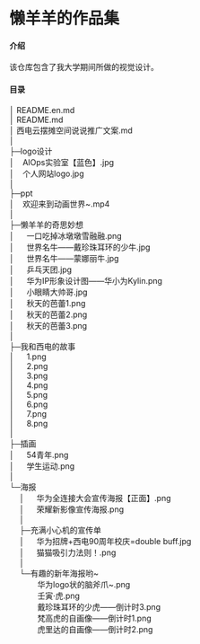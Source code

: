 # 懒羊羊的作品集

#### 介绍
该仓库包含了我大学期间所做的视觉设计。  

#### 目录  

│  README.en.md  
│  README.md  
│  西电云摆摊空间说说推广文案.md  
│    
├─logo设计  
│  &ensp;    AIOps实验室【蓝色】.jpg  
│  &ensp;    个人网站logo.jpg  
│        
├─ppt  
│  &ensp;    欢迎来到动画世界~.mp4  
│        
├─懒羊羊的奇思妙想  
│  &ensp;&ensp;    一口吃掉冰墩墩雪融融.png  
│  &ensp;&ensp;    世界名牛——戴珍珠耳环的少牛.jpg  
│  &ensp;&ensp;    世界名牛——蒙娜丽牛.jpg  
│  &ensp;&ensp;    乒乓天团.jpg  
│  &ensp;&ensp;    华为IP形象设计图——华小为Kylin.png  
│  &ensp;&ensp;    小眼睛大帅哥.jpg  
│  &ensp;&ensp;    秋天的芭蕾1.png  
│  &ensp;&ensp;    秋天的芭蕾2.png  
│  &ensp;&ensp;    秋天的芭蕾3.png  
│        
├─我和西电的故事  
│  &ensp;&ensp;    1.png  
│  &ensp;&ensp;    2.png  
│  &ensp;&ensp;    3.png  
│  &ensp;&ensp;    4.png  
│  &ensp;&ensp;    5.png  
│  &ensp;&ensp;    6.png  
│  &ensp;&ensp;    7.png  
│  &ensp;&ensp;    8.png  
│        
├─插画  
│  &ensp;&ensp;    54青年.png  
│  &ensp;&ensp;    学生运动.png  
│        
└─海报  
&ensp;&ensp;    │ &ensp;&ensp; 华为全连接大会宣传海报【正面】.png  
&ensp;&ensp;    │ &ensp;&ensp; 荣耀新影像宣传海报.png  
&ensp;&ensp;    │    
&ensp;&ensp;    ├─充满小心机的宣传单  
&ensp;&ensp;    │ &ensp;&ensp;     华为招牌+西电90周年校庆=double buff.jpg  
&ensp;&ensp;    │ &ensp;&ensp;   猫猫吸引力法则！.png  
&ensp;&ensp;    │         
&ensp;&ensp;    └─有趣的新年海报哟~  
      &ensp;  &ensp;&ensp;&ensp;&ensp;&ensp;    华为logo状的脑斧爪~.png  
      &ensp;  &ensp;&ensp;&ensp;&ensp;&ensp;    壬寅·虎.png  
      &ensp;  &ensp;&ensp;&ensp;&ensp;&ensp;    戴珍珠耳环的少虎——倒计时3.png  
      &ensp;  &ensp;&ensp;&ensp;&ensp;&ensp;    梵高虎的自画像——倒计时1.png  
      &ensp;  &ensp;&ensp;&ensp;&ensp;&ensp;    虎里达的自画像——倒计时2.png  

